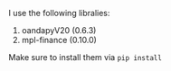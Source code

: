 I use the following libralies:

1. oandapyV20 (0.6.3)
2. mpl-finance (0.10.0)

Make sure to install them via `pip install`
